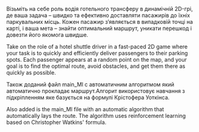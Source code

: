 Візьміть на себе роль водія готельного трансферу в динамічній 2D-грі, де ваша задача – швидко та ефективно доставляти пасажирів до їхніх паркувальних місць.
Кожен пасажир з’являється в випадковій точці на карті, і ваша мета – знайти оптимальний маршрут, уникати перешкод і довезти його якомога швидше.

Take on the role of a hotel shuttle driver in a fast-paced 2D game where your task is to quickly and efficiently deliver passengers to their parking spots. Each passenger appears at a random point on the map, and your goal is to find the optimal route, avoid obstacles, and get them there as quickly as possible.

Також доданий файл main_Ml с автоматичним алгоритмом який автоматично прокладає маршрут.Алгорит використовує навчання з підкріпленням яке базується на формулі Крістофера Уоткінса.

Also added is the main_Ml file with an automatic algorithm that automatically lays the route. The algorithm uses reinforcement learning based on Christopher Watkins' formula.
